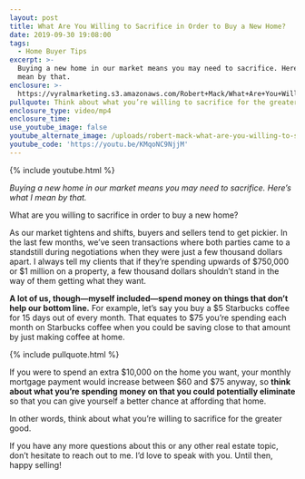 ```yaml
---
layout: post
title: What Are You Willing to Sacrifice in Order to Buy a New Home?
date: 2019-09-30 19:08:00
tags:
  - Home Buyer Tips
excerpt: >-
  Buying a new home in our market means you may need to sacrifice. Here’s what I
  mean by that.
enclosure: >-
  https://vyralmarketing.s3.amazonaws.com/Robert+Mack/What+Are+You+Willing+to+Sacrifice+in+Order+to+Buy+a+New+Home_.mp4
pullquote: Think about what you’re willing to sacrifice for the greater good.
enclosure_type: video/mp4
enclosure_time:
use_youtube_image: false
youtube_alternate_image: /uploads/robert-mack-what-are-you-willing-to-sacrifice-youtube.png
youtube_code: 'https://youtu.be/KMqoNC9NjjM'
---
```


{% include youtube.html %}

*Buying a new home in our market means you may need to sacrifice. Here’s what I mean by that.*

What are you willing to sacrifice in order to buy a new home?

As our market tightens and shifts, buyers and sellers tend to get pickier. In the last few months, we’ve seen transactions where both parties came to a standstill during negotiations when they were just a few thousand dollars apart. I always tell my clients that if they’re spending upwards of $750,000 or $1 million on a property, a few thousand dollars shouldn’t stand in the way of them getting what they want.&nbsp;

**A lot of us, though—myself included—spend money on things that don’t help our bottom line.** For example, let’s say you buy a $5 Starbucks coffee for 15 days out of every month. That equates to $75 you’re spending each month on Starbucks coffee when you could be saving close to that amount by just making coffee at home.&nbsp;

{% include pullquote.html %}

If you were to spend an extra $10,000 on the home you want, your monthly mortgage payment would increase between $60 and $75 anyway, so **think about what you’re spending money on that you could potentially eliminate** so that you can give yourself a better chance at affording that home.&nbsp;

In other words, think about what you’re willing to sacrifice for the greater good.&nbsp;

If you have any more questions about this or any other real estate topic, don’t hesitate to reach out to me. I’d love to speak with you. Until then, happy selling\!